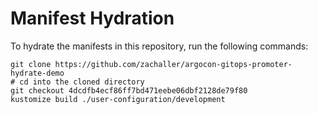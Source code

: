 # Manifest Hydration

To hydrate the manifests in this repository, run the following commands:

```shell
git clone https://github.com/zachaller/argocon-gitops-promoter-hydrate-demo
# cd into the cloned directory
git checkout 4dcdfb4ecf86ff7bd471eebe06dbf2128de79f80
kustomize build ./user-configuration/development
```
